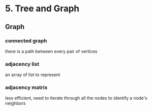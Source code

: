 # 5. Tree and Graph

## Graph

### connected graph

 there is a path between every pair of vertices

### adjacency list

an array of list to represent 

### adjacency matrix

less efficient, need to iterate through all the nodes to identify a node's neighbors

